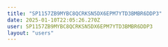 ```yaml
---
title: "SP1157ZB9MYBC8QCRKSN5DX6EPM7YTD3BMBR6DDP3"
date: 2025-01-10T22:05:26.270Z
user: SP1157ZB9MYBC8QCRKSN5DX6EPM7YTD3BMBR6DDP3
layout: "users"
---
```

    